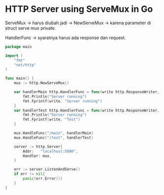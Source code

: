 # HTTP Server using ServeMux in Go

ServeMux -> harus diubah jadi -> NewServeMux -> karena parameter di struct serve mux private.

HandlerFunc -> syaratnya harus ada response dan request.

```go
package main

import (
	"fmt"
	"net/http"
)

func main() {
	mux := http.NewServeMux()

	var handlerMain http.HandlerFunc = func(write http.ResponseWriter, result *http.Request) {
		fmt.Println("Server running")
		fmt.Fprintf(write, "Server running")
	}
	var handlerTest http.HandlerFunc = func(write http.ResponseWriter, result *http.Request) {
		fmt.Println("Server running")
		fmt.Fprintf(write, "Test")
	}

	mux.HandleFunc("/main", handlerMain)
	mux.HandleFunc("/test", handlerTest)

	server := http.Server{
		Addr:   "localhost:5000",
		Handler: mux,
	}

	err := server.ListenAndServe()
	if err != nil{
		panic(err.Error())
	}
}
```
